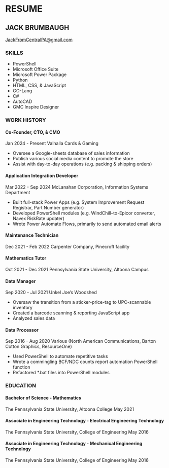 # RESUME

## JACK BRUMBAUGH
JackFromCentralPA@gmail.com

### SKILLS
+ PowerShell
+ Microsoft Office Suite
+ Microsoft Power Package
+ Python
+ HTML, CSS, & JavaScript
+ GO-Lang
+ C#
+ AutoCAD
+ GMC Inspire Designer

### WORK HISTORY

#### Co-Founder, CTO, & CMO
Jan 2024 - Present
Valhalla Cards & Gaming
+ Oversee a Google-sheets database of sales information
+ Publish various social media content to promote the store
+ Assist with day-to-day operations (e.g. packing & shipping orders)

#### Application Integration Developer
Mar 2022 - Sep 2024
McLanahan Corporation, Information Systems Department
+ Built full-stack Power Apps (e.g. System Improvement Request Registrar, Part Number generator)
+ Developed PowerShell modules (e.g. WindChill–to-Epicor converter, Navex RiskRate updater)
+ Wrote Power Automate Flows, primarily to send automated email alerts

#### Maintenance Technician
Dec 2021 - Feb 2022
Carpenter Company, Pinecroft facility

#### Mathematics Tutor
Oct 2021 - Dec 2021
Pennsylvania State University, Altoona Campus

#### Data Manager
Sep 2020 - Jul 2021
Unkel Joe’s Woodshed
+ Oversaw the transition from a sticker-price-tag to UPC-scannable inventory
+ Created a barcode scanning & reporting JavaScript app
+ Analyzed sales data

#### Data Processor
Sep 2016 - Aug 2020
Various (North American Communications, Barton Cotton Graphics, ResourceOne)
+ Used PowerShell to automate repetitive tasks
+ Wrote a commingling BCF/NDC counts report automation PowerShell function
+ Refactored *.bat files into PowerShell modules

### EDUCATION
#### Bachelor of Science - Mathematics
The Pennsylvania State University, Altoona College
May 2021

#### Associate in Engineering Technology - Electrical Engineering Technology
The Pennsylvania State University, College of Engineering
May 2016

#### Associate in Engineering Technology - Mechanical Engineering Technology
The Pennsylvania State University, College of Engineering
May 2016
